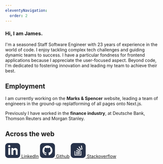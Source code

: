 ```yaml
---
eleventyNavigation:
  order: 2
---
```

### Hi, I am James. 

I'm a seasoned Staff Software Engineer with 23 years of experience in the world of code. I enjoy tackling complex tech challenges and guiding dynamic teams to success. I have a particular fondness for frontend applications because I appreciate the user-focused aspect. Beyond code, I'm dedicated to fostering innovation and leading my team to achieve their best. 

## Employment 

I am currently working on the **Marks & Spencer** website, leading a team of engineers in the ground-up replatforming of all pages onto Next.js. 

Previously I have worked in the **finance industry**, at Deutsche Bank, Thomson Reuters and Morgan Stanley. 

## Across the web

[![LinkedIn Profile](../assets/profile/linkedin-logo.png) LinkedIn](https://www.linkedin.com/in/jmc265)
[![Github Profile](../assets/profile/github-logo.png) Github](https://github.com/jmc265/)
[![Stackoverflow Profile](../assets/profile/stackoverflow-logo.png) Stackoverflow](https://stackoverflow.com/users/1333114/james-cross)
